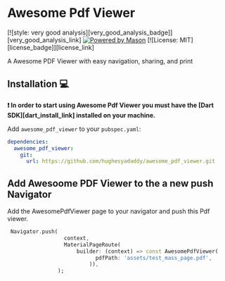 # Awesome Pdf Viewer

[![style: very good analysis][very_good_analysis_badge]][very_good_analysis_link]
[![Powered by Mason](https://img.shields.io/endpoint?url=https%3A%2F%2Ftinyurl.com%2Fmason-badge)](https://github.com/felangel/mason)
[![License: MIT][license_badge]][license_link]

A Awesome PDF Viewer with easy navigation, sharing, and print

## Installation 💻

**❗ In order to start using Awesome Pdf Viewer you must have the [Dart SDK][dart_install_link] installed on your machine.**

Add `awesome_pdf_viewer` to your `pubspec.yaml`:

```yaml
dependencies:
  awesome_pdf_viewer:
    git:
      url: https://github.com/hughesyadaddy/awesome_pdf_viewer.git
```

## Add Awesoome PDF Viewer to the a new push Navigator

Add the AwesomePdfViewer page to your navigator and push this Pdf viewer.

```dart
 Navigator.push(
                  context,
                  MaterialPageRoute(
                      builder: (context) => const AwesomePdfViewer(
                            pdfPath: 'assets/test_mass_page.pdf',
                          )),
                );
```
